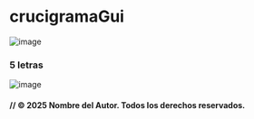 # crucigramaGui

![image](https://github.com/user-attachments/assets/a671e285-6bb6-48cf-93a0-d7717ea17e84)
### 5 letras
![image](https://github.com/user-attachments/assets/b59df0f2-008c-4158-b372-648ef067c283)

#### // © 2025 Nombre del Autor. Todos los derechos reservados.

